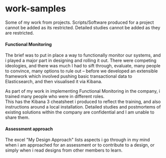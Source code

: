 # work-samples
Some of my work from projects.
Scripts/Software produced for a project cannot be added as its restricted.
Detailed studies cannot be added as they are restricted.

#### Functional Monitoring
The brief was to put in place a way to functionally monitor our systems, and i played a major part in designing and rolling it out.
There were competing ideologies, and there was much I had to sift through, evaluate, many people to convince, many options to rule out – before we developed an extensible framework which involved pushing basic transactional data to Elasticsearch, and then visualised it via Kibana.

As part of my work in implementing Functional Monitoring in the company, i trained many people who were in different roles.  
This has the Kibana 3 cheatsheet i produced to reflect the training, and also instructions around a local installation.
Detailed studies and postmortems of existing solutions within the company are confidential and I am unable to share them.

#### Assessment approach
The excel "My Design Approach" lists aspects i go through in my mind when i am approached for an assessment or to contribute to a design, or simply when i read designs from other members to learn.
